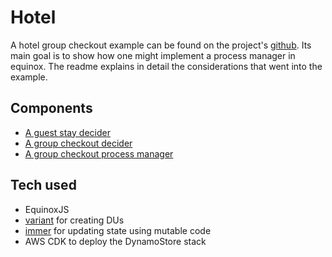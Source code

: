 # Hotel

A hotel group checkout example can be found on the project's
[github](https://github.com/equinox-project/equinox-js/tree/main/apps/hotel).
Its main goal is to show how one might implement a process manager in equinox.
The readme explains in detail the considerations that went into the example.

## Components

- [A guest stay decider](https://github.com/equinox-project/equinox-js/blob/main/apps/hotel/src/domain/GuestStay.ts)
- [A group checkout decider](https://github.com/equinox-project/equinox-js/blob/main/apps/hotel/src/domain/GuestStay.ts)
- [A group checkout process manager](https://github.com/equinox-project/equinox-js/blob/main/apps/hotel/src/reactor/GroupCheckoutProcessor.ts)

## Tech used

- EquinoxJS
- [variant](https://paarthenon.github.io/variant/) for creating DUs
- [immer](https://immerjs.github.io/immer/) for updating state using mutable code
- AWS CDK to deploy the DynamoStore stack



